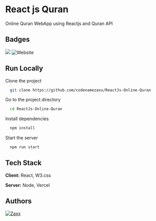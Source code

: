 
# React js Quran

Online Quran WebApp using Reactjs and Quran API

## Badges
![](https://api.checklyhq.com/v1/badges/checks/393faa75-c1b4-46ce-be70-90c6d6c7565e?style=flat&theme=default&responseTime=true)
![Website](https://img.shields.io/website?down_color=red&down_message=offline&style=flat-square&up_color=blue&up_message=online&url=https%3A%2F%2Freactjs-quran.vercel.app)


## Run Locally

Clone the project

```bash
  git clone https://github.com/codenamezaxx/ReactJs-Online-Quran
```

Go to the project directory

```bash
  cd ReactJs-Online-Quran
```

Install dependencies

```bash
  npm install
```

Start the server

```bash
  npm run start
```


## Tech Stack

**Client:** React, W3.css

**Server:** Node, Vercel


## Authors

[![Zaxx](https://img.shields.io/badge/lynk.id-Zaxx-blueviolet)](https://lynk.id/codenamezaxx)


